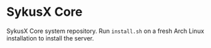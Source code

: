 # SykusX Core
SykusX Core system repository. Run `install.sh` on a fresh Arch Linux installation to install the server.
